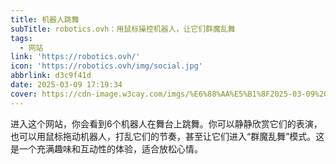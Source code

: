 ```yaml
---
title: 机器人跳舞
subTitle: robotics.ovh：用鼠标操控机器人，让它们群魔乱舞
tags:
  - 网站
link: 'https://robotics.ovh/'
icon: 'https://robotics.ovh/img/social.jpg'
abbrlink: d3c9f41d
date: 2025-03-09 17:19:34
cover: https://cdn-image.w3cay.com/imgs/%E6%88%AA%E5%B1%8F2025-03-09%2017.25.20.jpg
---
```


进入这个网站，你会看到6个机器人在舞台上跳舞。你可以静静欣赏它们的表演，也可以用鼠标拖动机器人，打乱它们的节奏，甚至让它们进入“群魔乱舞”模式。这是一个充满趣味和互动性的体验，适合放松心情。